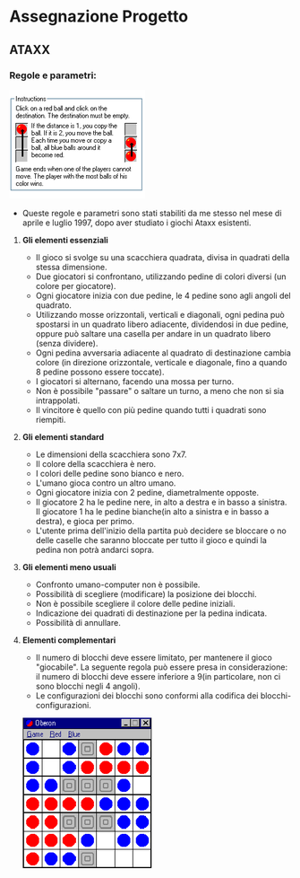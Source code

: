 # Assegnazione Progetto

## ATAXX

### Regole e parametri:
![Istruzioni](./img/immaginegioco1.png)

- Queste regole e parametri sono stati stabiliti da me stesso nel mese di aprile e luglio 1997, dopo aver studiato i giochi Ataxx esistenti.

1. **Gli elementi essenziali**
   - Il gioco si svolge su una scacchiera quadrata, divisa in quadrati della stessa dimensione.
   - Due giocatori si confrontano, utilizzando pedine di colori diversi (un colore per giocatore).
   - Ogni giocatore inizia con due pedine, le 4 pedine sono agli angoli del quadrato.
   - Utilizzando mosse orizzontali, verticali e diagonali, ogni pedina può spostarsi in un quadrato libero adiacente, dividendosi in due pedine, oppure può saltare una casella per andare in un quadrato libero (senza dividere).
   - Ogni pedina avversaria adiacente al quadrato di destinazione cambia colore (in direzione orizzontale, verticale e diagonale, fino a quando 8 pedine possono essere toccate).
   - I giocatori si alternano, facendo una mossa per turno.
   - Non è possibile "passare" o saltare un turno, a meno che non si sia intrappolati.
   - Il vincitore è quello con più pedine quando tutti i quadrati sono riempiti. 

2. **Gli elementi standard**
   - Le dimensioni della scacchiera sono 7x7.
   - Il colore della scacchiera è nero.
   - I colori delle pedine sono bianco e nero.
   - L'umano gioca contro un altro umano.
   - Ogni giocatore inizia con 2 pedine, diametralmente opposte.
   - Il giocatore 2 ha le pedine nere, in alto a destra e in basso a sinistra. Il giocatore 1 ha le pedine bianche(in alto a sinistra e in basso a destra), e gioca per primo.
   - L'utente prima dell'inizio della partita può decidere se bloccare o no delle caselle che saranno bloccate per tutto il gioco e quindi la pedina non potrà andarci sopra.

3. **Gli elementi meno usuali**
   - Confronto umano-computer non  è possibile.
   - Possibilità di scegliere (modificare) la posizione dei blocchi.
   - Non è possibile scegliere il colore delle pedine iniziali.
   - Indicazione dei quadrati di destinazione per la pedina indicata.
   - Possibilità di annullare.

4. **Elementi complementari**
   - Il numero di blocchi deve essere limitato, per mantenere il gioco "giocabile". La seguente regola può essere presa in considerazione: il numero di blocchi deve essere inferiore a 9(in particolare, non ci sono blocchi negli 4 angoli).
   - Le configurazioni dei blocchi sono conformi alla codifica dei blocchi-configurazioni.
   
   ![Esempio](./img/immaginegioco2.gif)